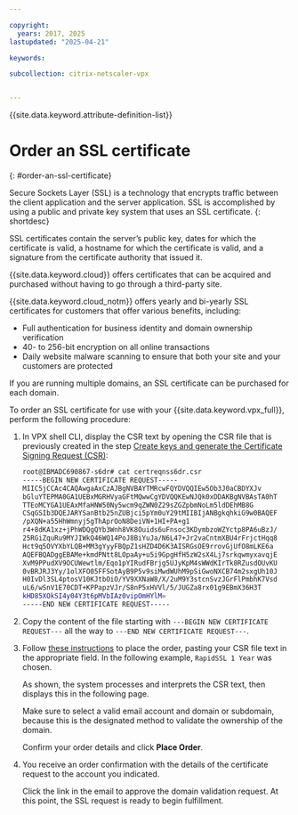 ```yaml
---

copyright:
  years: 2017, 2025
lastupdated: "2025-04-21"

keywords:

subcollection: citrix-netscaler-vpx


---
```


{{site.data.keyword.attribute-definition-list}}

# Order an SSL certificate
{: #order-an-ssl-certificate}

Secure Sockets Layer (SSL) is a technology that encrypts traffic between the client application and the server application. SSL is accomplished by using a public and private key system that uses an SSL certificate.
{: shortdesc}

SSL certificates contain the server’s public key, dates for which the certificate is valid, a hostname for which the certificate is valid, and a signature from the certificate authority that issued it.

{{site.data.keyword.cloud}} offers certificates that can be acquired and purchased without having to go through a third-party site.

{{site.data.keyword.cloud_notm}} offers yearly and bi-yearly SSL certificates for customers that offer various benefits, including:

* Full authentication for business identity and domain ownership verification
* 40- to 256-bit encryption on all online transactions
* Daily website malware scanning to ensure that both your site and your customers are protected

If you are running multiple domains, an SSL certificate can be purchased for each domain.

To order an SSL certificate for use with your {{site.data.keyword.vpx_full}}, perform the following procedure:

1.	In VPX shell CLI, display the CSR text by opening the CSR file that is previously created in the step [Create keys and generate the Certificate Signing Request (CSR)](/docs/citrix-netscaler-vpx?topic=citrix-netscaler-vpx-create-keys-and-generate-the-certificate-signing-request-csr-):

	```sh
	root@IBMADC690867-s6dr# cat certreqnss6dr.csr
	-----BEGIN NEW CERTIFICATE REQUEST-----
	MIIC5jCCAc4CAQAwgaAxCzAJBgNVBAYTMRcwFQYDVQQIEw5Ob3J0aCBDYXJv
	bGluYTEPMA0GA1UEBxMGRHVyaGFtMQwwCgYDVQQKEwNJQk0xDDAKBgNVBAsTA0hT
	TTEoMCYGA1UEAxMfaHNW50Ny5wcm9qZWN0Z29sZGZpbmNoLm5ldDEhMB8G
	CSqGSIb3DQEJARYSanBtb25nZUBjci5pYm0uY29tMIIBIjANBgkqhkiG9w0BAQEF
	/pXQN+a55HhWmnyj5gThAprOoN8DeiVN+1HI+PA+g1
	r4+8dKA1xz+jPhWDQgQYb3Wnh8VK8Ouids6uFnsoc3KDymbzoWZYctp8PA6uBzJ/
	25RGiZquRu9MYJIWkQ46WQ14PoJ8BiYuJa/N6L47+Jr2vaCntmXBU4rFrjctHqq8
	Hct9q5OVYXbYLQB+MM3gYyyFBQpZ1sHZD4D6K3AISRGsOE9rrovGjUfO8mLKE6a
	AQEFBQADggEBAMe+kmdPNtt8LOpaAy+u5i9GpgHfH5zW2sX4Lj7srkqwmyxavqjE
	XvM9PPudXV9OCUWewtlm/Eqo1pYIRudFBrjg5UJyKpM4sWWdKIrTk8RZusdOUvKU
	0vBRJRJ3Yy/1olXFO05FFSotAyB9P5v9siMwdWUhM9pSiGwoNXCB74m2sxgUh10J
	H0IvDl3SL4ptosV10KJtbOiO/YV9XXNaW8/X/2uM9Y3stcnSvzJGrFlPmbhK7Vsd
	uL6/wSnV1E70CDT+KPPapzVJr/S8nP5xHVVl/5/JUGZa8rx01g9EBmX36H3T
	kHD85XOkSI4y04Y3t6pMVbIAz0vipOmHYlM=
	-----END NEW CERTIFICATE REQUEST-----
	```

2.	Copy the content of the file starting with `---BEGIN NEW CERTIFICATE REQUEST---` all the way to `---END NEW CERTIFICATE REQUEST---`.

3.	Follow [these instructions](/docs/secrets-manager?topic=secrets-manager-public-certificates&interface=ui) to place the order, pasting your CSR file text in the appropriate field. In the following example, `RapidSSL 1 Year` was chosen.

	As shown, the system processes and interprets the CSR text, then displays this in the following page.

	Make sure to select a valid email account and domain or subdomain, because this is the designated method to validate the ownership of the domain.

	Confirm your order details and click **Place Order**.

4. You receive an order confirmation with the details of the certificate request to the account you indicated.

	Click the link in the email to approve the domain validation request. At this point, the SSL request is ready to begin fulfillment.

